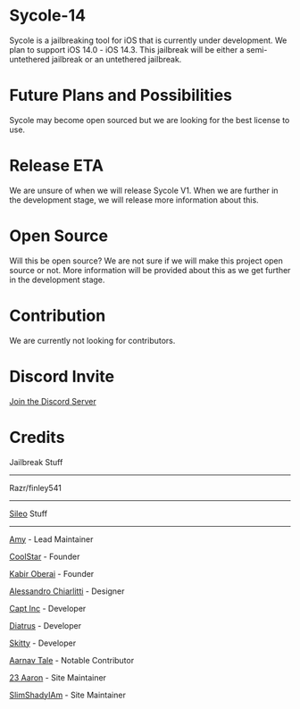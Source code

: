# Sycole-14

Sycole is a jailbreaking tool for iOS that is currently under development. We plan to support iOS 14.0 - iOS 14.3. This jailbreak will be either a semi-untethered jailbreak or an untethered jailbreak.

# Future Plans and Possibilities

Sycole may become open sourced but we are looking for the best license to use.

# Release ETA

We are unsure of when we will release Sycole V1. When we are further in the development stage, we will release more information about this.

# Open Source

Will this be open source? We are not sure if we will make this project open source or not. More information will be provided about this as we get further in the development stage.

# Contribution

We are currently not looking for contributors.

# Discord Invite

[Join the Discord Server](https://discord.gg/9KpxnSy6yE)

# Credits

Jailbreak Stuff

----------------

Razr/finley541

----------------

[Sileo](https://getsileo.app) Stuff

----------------

[Amy](https://www.twitter.com/elihwyma) - Lead Maintainer

[CoolStar](https://www.twitter.com/CStar_OW) - Founder

[Kabir Oberai](https://www.twitter.com/kabiroberai) - Founder

[Alessandro Chiarlitti](https://www.twitter.com/aesign_) - Designer

[Capt Inc](https://www.twitter.com/MrBeast) - Developer

[Diatrus](https://www.twitter.com/Diatrus) - Developer

[Skitty](https://www.twitter.com/Skittyblock) - Developer

[Aarnav Tale](https://www.twitter.com/aarnavtale) - Notable Contributor

[23 Aaron](https://www.twitter.com/23Aaron_) - Site Maintainer

[SlimShadyIAm](https://www.twitter.com/slimshadydev) - Site Maintainer
